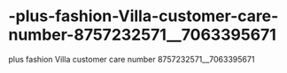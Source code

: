 # -plus-fashion-Villa-customer-care-number-8757232571__7063395671
 plus fashion Villa customer care number 8757232571__7063395671
